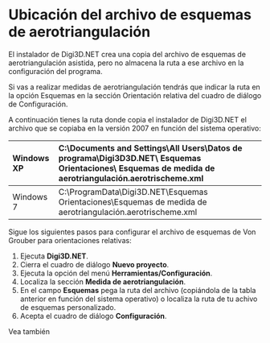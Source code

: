 # Ubicación del archivo de esquemas de aerotriangulación

El instalador de Digi3D.NET crea una copia del archivo de esquemas de aerotriangulación asistida, pero no almacena la ruta a ese archivo en la configuración del programa.

Si vas a realizar medidas de aerotriangulación tendrás que indicar la ruta en  la opción Esquemas en la sección Orientación relativa del cuadro de diálogo de Configuración.

A continuación tienes la ruta donde copia el instalador de Digi3D.NET el archivo que se copiaba en la versión 2007 en función del sistema operativo:

| Windows XP | C:\Documents and Settings\All Users\Datos de programa\Digi3D3D.NET\ Esquemas Orientaciones\                                                   Esquemas de medida de aerotriangulación.aerotrischeme.xml |
| :--- | :--- |
| Windows 7 | C:\ProgramData\Digi3D.NET\Esquemas Orientaciones\Esquemas de medida de aerotriangulación.aerotrischeme.xml |

Sigue los siguientes pasos para configurar el archivo de esquemas de Von Grouber para orientaciones relativas:

1. Ejecuta **Digi3D.NET**.
2. Cierra el cuadro de diálogo **Nuevo proyecto**.
3. Ejecuta la opción del menú **Herramientas/Configuración**.
4. Localiza la sección **Medida de aerotriangulación**.
5. En el campo **Esquemas** pega la ruta del archivo \(copiándola de la tabla anterior en función del sistema operativo\) o localiza la ruta de tu achivo de esquemas personalizado.
6. Acepta el cuadro de diálogo **Configuración**.

Vea también

